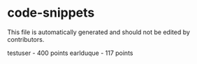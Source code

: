 # code-snippets

This file is automatically generated and should not be edited by contributors.

testuser - 400 points
earlduque - 117 points